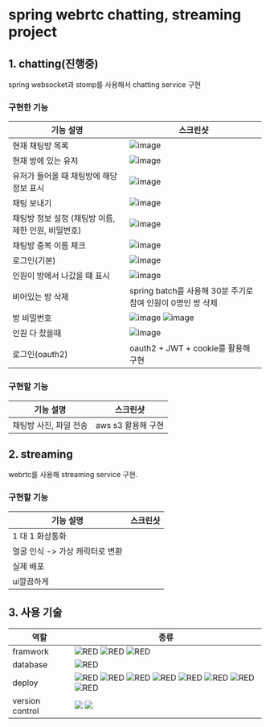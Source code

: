 # spring webrtc chatting, streaming project

## 1. chatting(진행중)
spring websocket과 stomp를 사용해서 chatting service 구현
### 구현한 기능
| 기능 설명 | 스크린샷 |
| -------- | -------- |
| 현재 채팅방 목록 | ![image](https://github.com/KimYooBin1/WebRtc_BE/assets/55120730/6c7735c7-0722-4788-8c07-22bac6ad4c69) |
| 현재 방에 있는 유저 | ![image](https://github.com/KimYooBin1/WebRtc_BE/assets/55120730/756907e8-cb38-4079-8657-a2e311f5caa7) |
| 유저가 들어올 때 채팅방에 해당 정보 표시 | ![image](https://github.com/KimYooBin1/WebRtc_BE/assets/55120730/c6682e2d-0c55-4419-af1e-ba5040d07dc4) |
| 채팅 보내기 | ![image](https://github.com/KimYooBin1/WebRtc_BE/assets/55120730/6970f7fd-6fbf-45ca-ab77-7e6fca9a59ac) |
| 채팅방 정보 설정 (채팅방 이름, 제한 인원, 비밀번호) | ![image](https://github.com/KimYooBin1/WebRtc_BE/assets/55120730/553f93b1-17fc-45e9-97eb-8a1ecacc88e7) |
| 채팅방 중복 이름 체크 | ![image](https://github.com/KimYooBin1/WebRtc_BE/assets/55120730/055ff339-95d1-473a-9a82-9bf5ba7966c5) |
| 로그인(기본) | ![image](https://github.com/KimYooBin1/WebRtc_BE/assets/55120730/73d56755-d1f4-41e7-9cfc-f9529864e41e) |
| 인원이 방에서 나갔을 떄 표시 | ![image](https://github.com/KimYooBin1/WebRtc_BE/assets/55120730/ed699ff6-0f9a-4d50-bb1e-418277c45cd4) |
| 비어있는 방 삭제 | spring batch를 사용해 30분 주기로 참여 인원이 0명인 방 삭제 |
| 방 비밀번호 | ![image](https://github.com/KimYooBin1/WebRtc_BE/assets/55120730/1bc197d3-6995-46dc-8a62-28e38ee8fb8f) ![image](https://github.com/KimYooBin1/WebRtc_BE/assets/55120730/433336c4-7ccb-4c99-8867-4ea4b62cc780) |
| 인원 다 찼을때 | ![image](https://github.com/KimYooBin1/WebRtc_BE/assets/55120730/47f668fb-afaa-4f6b-a12b-50583c4ed8cf) |
| 로그인(oauth2) | oauth2 + JWT + cookie를 활용해 구현 |

### 구현할 기능
| 기능 설명 | 스크린샷 |
| -------- | -------- |
| 채팅방 사진, 파일 전송 | aws s3 활용해 구현 |


## 2. streaming
webrtc를 사용해 streaming service 구현.

### 구현할 기능
| 기능 설명 | 스크린샷 |
| ------- | ----- |
| 1 대 1 화상통화 | |
| 얼굴 인식 -> 가상 캐릭터로 변환 | |
| 실제 배포 | |
| ui깔끔하게 | |

## 3. 사용 기술
| 역할            | 종류
| -------------- | ----------------
| framwork       |  <img alt="RED" src ="https://img.shields.io/badge/SPRING Boot-6DB33F.svg?&style=for-the-badge&logo=SpringBoot&logoColor=white"/> <img alt="RED" src ="https://img.shields.io/badge/Spring Security-6DB33F.svg?&style=for-the-badge&logo=springsecurity&logoColor=white"/> <img alt="RED" src ="https://img.shields.io/badge/React-2361DAFB?style=for-the-badge&logo=React&logoColor=white" /> |
| database       | <img alt="RED" src ="https://img.shields.io/badge/MySQL-4479A1.svg?&style=for-the-badge&logo=MySQL&logoColor=white"/> |
| deploy         | <img alt="RED" src ="https://img.shields.io/badge/webrtc-333333?style=for-the-badge&logo=webrtc" /> <img alt="RED" src ="https://img.shields.io/badge/Nginx-009639.svg?&style=for-the-badge&logo=nginx&logoColor=white"/> <img alt="RED" src ="https://img.shields.io/badge/Docker-2496ED.svg?&style=for-the-badge&logo=docker&logoColor=white"/> <img alt="RED" src ="https://img.shields.io/badge/Amazon EC2-FF9900.svg?&style=for-the-badge&logo=AmazonEC2&logoColor=white"/> <img alt="RED" src ="https://img.shields.io/badge/Amazon Rds-527FFF.svg?&style=for-the-badge&logo=AmazonRds&logoColor=white"/> <img alt="RED" src ="https://img.shields.io/badge/Amazon S3-569A31.svg?&style=for-the-badge&logo=AmazonS3&logoColor=white"/> <img alt="RED" src ="https://img.shields.io/badge/Amazon Route 53-8C4FFF.svg?&style=for-the-badge&logo=Amazon Route 53&logoColor=white"/> <img alt="RED" src ="https://img.shields.io/badge/Certbot-FF1E0D.svg?&style=for-the-badge&logo=Certbot&logoColor=white"/> |                   
| version control|  <img src="https://img.shields.io/badge/Git-F05032?style=for-the-badge&logo=git&logoColor=white"> <img src="https://img.shields.io/badge/GitHub-181717?style=for-the-badge&logo=github&logoColor=white">   |
